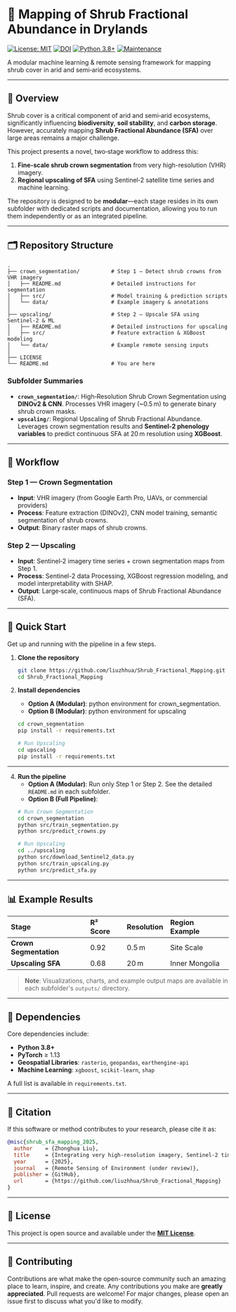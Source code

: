 
# 🌵 Mapping of Shrub Fractional Abundance in Drylands

[![License: MIT](https://img.shields.io/badge/License-MIT-yellow.svg)](https://opensource.org/licenses/MIT)
[![DOI](https://zenodo.org/badge/DOI/xxxx.xxxx/zenodo.XXXXXXX.svg)](https://doi.org/xxxx.xxxx/zenodo.XXXXXXX)
[![Python 3.8+](https://img.shields.io/badge/python-3.8+-blue.svg)](https://www.python.org/downloads/)
[![Maintenance](https://img.shields.io/badge/Maintained%3F-yes-green.svg)](https://github.com//liuzhhua/Shrub_Fractional_Mapping/graphs/commit-activity)

A modular machine learning & remote sensing framework for mapping shrub cover in arid and semi‑arid ecosystems.
    
---

## 📖 Overview

Shrub cover is a critical component of arid and semi‑arid ecosystems, significantly influencing **biodiversity**, **soil stability**, and **carbon storage**. However, accurately mapping **Shrub Fractional Abundance (SFA)** over large areas remains a major challenge.

This project presents a novel, two‑stage workflow to address this:
1.  **Fine‑scale shrub crown segmentation** from very high-resolution (VHR) imagery.
2.  **Regional upscaling of SFA** using Sentinel‑2 satellite time series and machine learning.

The repository is designed to be **modular**—each stage resides in its own subfolder with dedicated scripts and documentation, allowing you to run them independently or as an integrated pipeline.

---

## 🗂 Repository Structure

```
.
├── crown_segmentation/          # Step 1 — Detect shrub crowns from VHR imagery
│   ├── README.md                # Detailed instructions for segmentation
│   ├── src/                     # Model training & prediction scripts
│   └── data/                    # Example imagery & annotations
│
├── upscaling/                   # Step 2 — Upscale SFA using Sentinel‑2 & ML
│   ├── README.md                # Detailed instructions for upscaling
│   ├── src/                     # Feature extraction & XGBoost modeling
│   └── data/                    # Example remote sensing inputs
│
├── LICENSE
└── README.md                    # You are here
```

### Subfolder Summaries

*   **`crown_segmentation/`**: High‑Resolution Shrub Crown Segmentation using **DINOv2 & CNN**. Processes VHR imagery (~0.5 m) to generate binary shrub crown masks.
*   **`upscaling/`**: Regional Upscaling of Shrub Fractional Abundance. Leverages crown segmentation results and **Sentinel‑2 phenology variables** to predict continuous SFA at 20 m resolution using **XGBoost**.

---

## 🔄 Workflow

### Step 1 — Crown Segmentation
*   **Input**: VHR imagery (from Google Earth Pro, UAVs, or commercial providers)
*   **Process**: Feature extraction (DINOv2), CNN model training, semantic segmentation of shrub crowns.
*   **Output**: Binary raster maps of shrub crowns.

### Step 2 — Upscaling
*   **Input**: Sentinel‑2 imagery time series + crown segmentation maps from Step 1.
*   **Process**: Sentinel-2 data Processing, XGBoost regression modeling, and model interpretability with SHAP.
*   **Output**: Large‑scale, continuous maps of Shrub Fractional Abundance (SFA).

---

## 🚀 Quick Start

Get up and running with the pipeline in a few steps.

1.  **Clone the repository**
    ```bash
    git clone https://github.com/liuzhhua/Shrub_Fractional_Mapping.git
    cd Shrub_Fractional_Mapping
    ```

2.  **Install dependencies**
    *   **Option A (Modular)**: python environment for crown_segmentation.
    *   **Option B (Modular)**: python environment for upscaling
    ```bash
    cd crown_segmentation
    pip install -r requirements.txt
    
    # Run Upscaling
    cd upscaling
    pip install -r requirements.txt
    ```

---
4.  **Run the pipeline**
    *   **Option A (Modular)**: Run only Step 1 or Step 2. See the detailed `README.md` in each subfolder.
    *   **Option B (Full Pipeline)**:
    ```bash
    # Run Crown Segmentation
    cd crown_segmentation
    python src/train_segmentation.py
    python src/predict_crowns.py

    # Run Upscaling
    cd ../upscaling
    python src/download_Sentinel2_data.py
    python src/train_upscaling.py
    python src/predict_sfa.py
    ```

---

## 📊 Example Results

| Stage | R² Score | Resolution | Region Example |
| :--- | :--- | :--- | :--- |
| **Crown Segmentation** | 0.92 | 0.5 m | Site Scale |
| **Upscaling SFA** | 0.68 | 20 m | Inner Mongolia |

> **Note**: Visualizations, charts, and example output maps are available in each subfolder's `outputs/` directory.

---

## 🧩 Dependencies

Core dependencies include:
*   **Python 3.8+**
*   **PyTorch** ≥ 1.13
*   **Geospatial Libraries**: `rasterio`, `geopandas`, `earthengine-api`
*   **Machine Learning**: `xgboost`, `scikit-learn`, `shap`

A full list is available in `requirements.txt`.

---

## 📜 Citation

If this software or method contributes to your research, please cite it as:

```bibtex
@misc{shrub_sfa_mapping_2025,
  author    = {Zhonghua Liu},
  title     = {Integrating very high‑resolution imagery, Sentinel-2 time-series data, and machine learning to map shrub fractional abundance across arid and semi-arid ecosystems in China},
  year      = {2025},
  journal   = {Remote Sensing of Environment (under review)},
  publisher = {GitHub},
  url       = {https://github.com/liuzhhua/Shrub_Fractional_Mapping}
}
```

---

## 📄 License

This project is open source and available under the **[MIT License](LICENSE)**.

---

## 🤝 Contributing

Contributions are what make the open-source community such an amazing place to learn, inspire, and create. Any contributions you make are **greatly appreciated**.
Pull requests are welcome! For major changes, please open an issue first to discuss what you'd like to modify.
